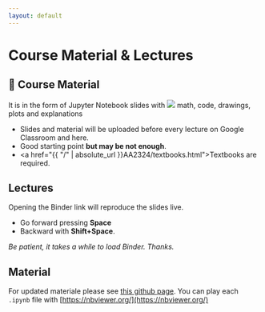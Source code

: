 ```yaml
---
layout: default
---
```


# Course Material & Lectures <a name="material"></a>

## 📖 Course Material 

It is in the form of Jupyter Notebook slides with <img src="https://render.githubusercontent.com/render/math?math=\LaTeX"> math, code, drawings, plots and explanations

- Slides and material will be uploaded before every lecture on Google Classroom and here.
- Good starting point **but may be not enough**.
- <a href="{{ "/" | absolute_url }}AA2324/textbooks.html">Textbooks</a> are required.

## Lectures

Opening the Binder link will reproduce the slides live.
- Go forward pressing **Space**
- Backward with **Shift+Space**.

_Be patient, it takes a while to load Binder. Thanks._

## Material 

For updated materiale please see <a href="https://github.com/iacopomasi/AI-ML-Unit-2/tree/main/AA2324/course">this github page</a>. You can play each `.ipynb` file with [https://nbviewer.org/](https://nbviewer.org/)